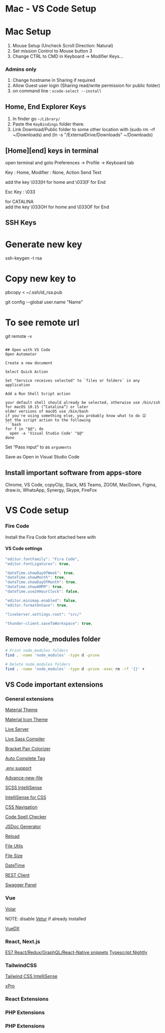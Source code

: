 # Mac - VS Code Setup

# Mac Setup

1. Mouse Setup (Uncheck Scroll Direction: Natural)
2. Set mission Control to Mouse button 3
3. Change CTRL to CMD in Keyboard -> Modifier Keys...

### Admins only

1. Change hostname in Sharing if required
2. Allow Guest user login (Sharing read/write permission for public folder)
3. on command line : `xcode-select --install`

## Home, End Explorer Keys

1. In finder go `~/Library/`
2. Paste the `KeyBindings` folder there.
3. Link Download/Public folder to some other location with (sudo rm -rf ~/Downloads) and (ln -s "/ExternalDrive/Downloads" ~/Downloads)

## [Home][end] keys in terminal

open terminal and goto Preferences -> Profile -> Keyboard tab

Key : Home, Modifier : None, Action Send Text

add the key \033[H for home and \033[F for End

Esc Key : \033

for CATALINA  
add the key \033OH for home and \033OF for End

## SSH Keys

# Generate new key
ssh-keygen -t rsa
# Copy new key to 
pbcopy < ~/.ssh/id_rsa.pub

git config --global user.name "Name"

# To see remote url
git remote -v
```

## Open with VS Code
Open Automator

Create a new document

Select Quick Action

Set "Service receives selected" to `files or folders` in any application

Add a Run Shell Script action

your default shell should already be selected, otherwise use /bin/zsh for macOS 10.15 (”Catalina”) or later
older versions of macOS use /bin/bash
if you're using something else, you probably know what to do 😉
Set the script action to the following
```bash
for f in "$@"; do
  open -a 'Visual Studio Code' "$@"
done
```
Set “Pass input” to as `arguments`

Save as Open in Visual Studio Code

## Install important software from apps-store
Chrome, VS Code, copyClip, Slack, MS Teams, ZOOM, MacDown, Figma, draw.io, WhatsApp, Synergy, Skype, FireFox



# VS Code setup

### Fire Code

Install the Fira Code font attached here with

#### VS Code settings

```javascript
"editor.fontFamily": "Fira Code",
"editor.fontLigatures": true,

"dateTime.showDayOfWeek": true,
"dateTime.showMonth": true,
"dateTime.showDayOfMonth": true,
"dateTime.showAMPM": true,
"dateTime.use24HourClock": false,

"editor.minimap.enabled": false,
"editor.formatOnSave": true,

"liveServer.settings.root": "src/"

"thunder-client.saveToWorkspace": true,

```

## Remove node_modules folder
```bash
# Print node_modules folders 
find . -name 'node_modules' -type d -prune 

# Delete node_modules folders
find . -name 'node_modules' -type d -prune -exec rm -rf '{}' +
```

## VS Code important extensions

### General extensions

[Material Theme](https://marketplace.visualstudio.com/items?itemName=Equinusocio.vsc-material-theme)

[Material Icon Theme](https://marketplace.visualstudio.com/items?itemName=PKief.material-icon-theme)

[Live Server](https://marketplace.visualstudio.com/items?itemName=ritwickdey.LiveServer)

[Live Sass Compiler](https://marketplace.visualstudio.com/items?itemName=ritwickdey.live-sass)

[Bracket Pair Colorizer](https://marketplace.visualstudio.com/items?itemName=CoenraadS.bracket-pair-colorizer)

[Auto Complete Tag](https://marketplace.visualstudio.com/items?itemName=formulahendry.auto-complete-tag)

[.env support](https://marketplace.visualstudio.com/items?itemName=IronGeek.vscode-env)

[Advance-new-file](https://marketplace.visualstudio.com/items?itemName=patbenatar.advanced-new-file)

[SCSS IntelliSense](https://marketplace.visualstudio.com/items?itemName=mrmlnc.vscode-scss)

[IntelliSense for CSS](https://marketplace.visualstudio.com/items?itemName=Zignd.html-css-class-completion)

[CSS Navigation](https://marketplace.visualstudio.com/items?itemName=pucelle.vscode-css-navigation)

[Code Spell Checker](https://marketplace.visualstudio.com/items?itemName=streetsidesoftware.code-spell-checker)  

[JSDoc Generator](https://marketplace.visualstudio.com/items?itemName=crystal-spider.jsdoc-generator)

[Reload](https://marketplace.visualstudio.com/items?itemName=natqe.reload)

[File Utils](https://marketplace.visualstudio.com/items?itemName=sleistner.vscode-fileutils)

[File Size](https://marketplace.visualstudio.com/items?itemName=mkxml.vscode-filesize)

[DateTime](https://marketplace.visualstudio.com/items?itemName=rid9.datetime)  

[REST Client](https://marketplace.visualstudio.com/items?itemName=rangav.vscode-thunder-client)  

[Swagger Panel](https://marketplace.visualstudio.com/items?itemName=elsaooo.swagger-panel)


### Vue

[Volar](https://marketplace.visualstudio.com/items?itemName=johnsoncodehk.volar)

NOTE: disable [Vetur](https://marketplace.visualstudio.com/items?itemName=octref.vetur) if already installed

[VueDX](https://marketplace.visualstudio.com/items?itemName=znck.vue-language-features)

### React, Next.js
[ES7 React/Redux/GraphQL/React-Native snippets]([[https://marketplace.visualstudio.com/items?itemName=znck.vue-language-features](https://marketplace.visualstudio.com/items?itemName=ms-vscode.vscode-typescript-next](https://marketplace.visualstudio.com/items?itemName=rodrigovallades.es7-react-js-snippets)))
[Typescript Nightly]([https://marketplace.visualstudio.com/items?itemName=znck.vue-language-features](https://marketplace.visualstudio.com/items?itemName=ms-vscode.vscode-typescript-next))

### TailwindCSS

[Tailwind CSS IntelliSense](https://marketplace.visualstudio.com/items?itemName=bradlc.vscode-tailwindcss)

[xPro](https://marketplace.visualstudio.com/items?itemName=maratib.xpro-snippets)

### React Extensions

### PHP Extensions

### PHP Extensions


